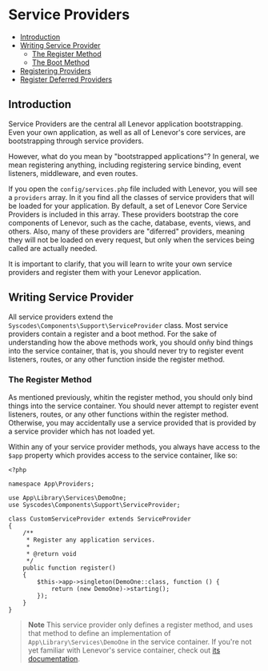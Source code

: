 # Service Providers

- [Introduction](#introduction)
- [Writing Service Provider](#writing-service-provider)
    - [The Register Method](#register-method)
    - [The Boot Method](#boot-method)
- [Registering Providers](#registering-providers)
- [Register Deferred Providers](#Register-deferred-providers)

<a name="introduction"></a>
## Introduction

Service Providers are the central all Lenevor application bootstrapping. Even your own application, as well as all of Lenevor's core services, are bootstrapping through service providers.

However, what do you mean by "bootstrapped applications"? In general, we mean registering anything, including registering service binding, event listeners, middleware, and even routes.

If you open the `config/services.php` file included with Lenevor, you will see a `providers` array. In it you find all the classes of service providers that will be loaded for your application. By default, a set of Lenevor Core Service Providers is included in this array. These providers bootstrap the core components of Lenevor, such as the cache, database, events, views, and others. Also, many of these providers are "diferred" providers, meaning they will not be loaded on every request, but only when the services being called are actually needed.

It is important to clarify, that you will learn to write your own service providers and register them with your Lenevor application.

<a name="writing-service-provider"></a>
## Writing Service Provider

All service providers extend the `Syscodes\Components\Support\ServiceProvider` class. Most service providers contain a register and a boot method. For the sake of understanding how the above methods work, you should onñy bind things into the service container, that is, you should never try to register event listeners, routes, or any other function inside the register method.

<a name="register-method"></a>
### The Register Method

As mentioned previously, whitin the register method, you should only bind things into the service container. You should never attempt to register event listeners, routes, or any other functions within the register method. Otherwise, you may accidentally use a service provided that is provided by a service provider which has not loaded yet.

Within any of your service provider methods, you always have access to the `$app` property which provides access to the service container, like so:

    <?php

    namespace App\Providers;

    use App\Library\Services\DemoOne;
    use Syscodes\Components\Support\ServiceProvider;

    class CustomServiceProvider extends ServiceProvider
    {
        /**
         * Register any application services.
         *
         * @return void
         */
        public function register()
        {
            $this->app->singleton(DemoOne::class, function () {
                return (new DemoOne)->starting();
            });
        }
    }

> **Note**
> This service provider only defines a register method, and uses that method to define an implementation of `App\Library\Services\DemoOne` in the service container. If you're not yet familiar with Lenevor's service container, check out [its documentation](/docs/container).
